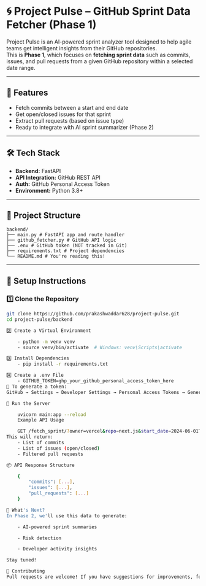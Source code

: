 # 🌀 Project Pulse – GitHub Sprint Data Fetcher (Phase 1)

Project Pulse is an AI-powered sprint analyzer tool designed to help agile teams get intelligent insights from their GitHub repositories.  
This is **Phase 1**, which focuses on **fetching sprint data** such as commits, issues, and pull requests from a given GitHub repository within a selected date range.

---

## 🚀 Features

- Fetch commits between a start and end date  
- Get open/closed issues for that sprint  
- Extract pull requests (based on issue type)  
- Ready to integrate with AI sprint summarizer (Phase 2)

---

## 🛠 Tech Stack

- **Backend:** FastAPI
- **API Integration:** GitHub REST API
- **Auth:** GitHub Personal Access Token
- **Environment:** Python 3.8+

---

## 🧱 Project Structure

    backend/
    ├── main.py # FastAPI app and route handler
    ├── github_fetcher.py # GitHub API logic
    ├── .env # GitHub token (NOT tracked in Git)
    ├── requirements.txt # Project dependencies
    └── README.md # You're reading this!

---

## 🔧 Setup Instructions

### 1️⃣ Clone the Repository

```bash
git clone https://github.com/prakashwaddar628/project-pulse.git
cd project-pulse/backend

2️⃣ Create a Virtual Environment

    - python -m venv venv
    - source venv/bin/activate  # Windows: venv\Scripts\activate

3️⃣ Install Dependencies
    - pip install -r requirements.txt

4️⃣ Create a .env File
    - GITHUB_TOKEN=ghp_your_github_personal_access_token_here
🔐 To generate a token:
GitHub → Settings → Developer Settings → Personal Access Tokens → Generate Token → Select repo scope

🚀 Run the Server

    uvicorn main:app --reload
    Example API Usage

    GET /fetch_sprint/?owner=vercel&repo=next.js&start_date=2024-06-01T00:00:00Z&   end_date=2024-06-10T00:00:00Z
This will return:
    - List of commits
    - List of issues (open/closed)
    - Filtered pull requests

📦 API Response Structure

    {
        "commits": [...],
        "issues": [...],
        "pull_requests": [...]
    }

🧩 What's Next?
In Phase 2, we'll use this data to generate:

    - AI-powered sprint summaries

    - Risk detection

    - Developer activity insights

Stay tuned!

🤝 Contributing
Pull requests are welcome! If you have suggestions for improvements, feel free to fork the repo and submit a PR.
```
